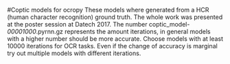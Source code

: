 #Coptic models for ocropy
These models where generated from a HCR (human character recognition) ground truth. The whole work was presented at the poster session at Datech 2017.
The number coptic_model-*00001000*.pyrnn.gz represents the amount iterations, in general models with a higher number should be more accurate. Choose models with at least 10000 iterations for OCR tasks. Even if the change of accuracy is marginal try out multiple models with different iterations.
